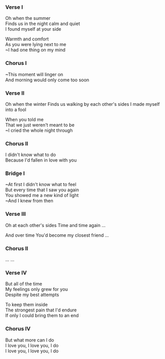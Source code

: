 ### Verse I
Oh when the summer  
Finds us in the night calm and quiet  
I found myself at your side

Warmth and comfort  
As you were lying next to me  
~I had one thing on my mind

### Chorus I
~This moment will linger on  
And morning would only come too soon

### Verse II
Oh when the winter
Finds us walking by each other's sides
I made myself into a fool

When you told me  
That we just weren't meant to be  
~I cried the whole night through

### Chorus II
I didn't know what to do  
Because I'd fallen in love with you

### Bridge I
~At first I didn't know what to feel  
But every time that I saw you again  
You showed me a new kind of light  
~And I knew from then

### Verse III

Oh at each other's sides
Time and time again
...

And over time
You'd become my closest friend
...

### Chorus II

...
...

### Verse IV

But all of the time  
My feelings only grew for you  
Despite my best attempts

To keep them inside  
The strongest pain that I'd endure  
If only I could bring them to an end

### Chorus IV

But what more can I do  
I love you, I love you, I do  
I love you, I love you, I do  
